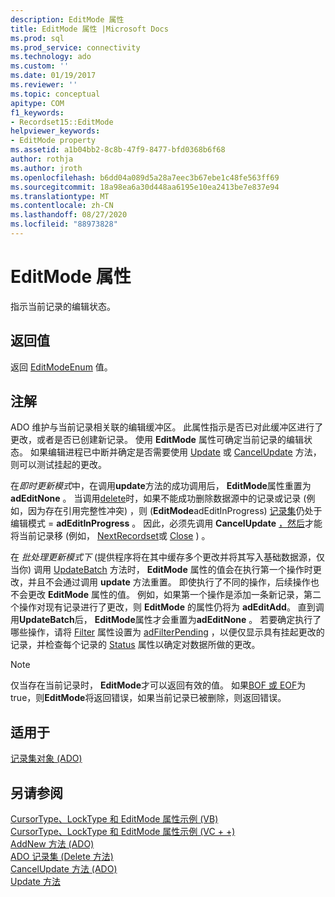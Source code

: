 ```yaml
---
description: EditMode 属性
title: EditMode 属性 |Microsoft Docs
ms.prod: sql
ms.prod_service: connectivity
ms.technology: ado
ms.custom: ''
ms.date: 01/19/2017
ms.reviewer: ''
ms.topic: conceptual
apitype: COM
f1_keywords:
- Recordset15::EditMode
helpviewer_keywords:
- EditMode property
ms.assetid: a1b04bb2-8c8b-47f9-8477-bfd0368b6f68
author: rothja
ms.author: jroth
ms.openlocfilehash: b6dd04a089d5a28a7eec3b67ebe1c48fe563ff69
ms.sourcegitcommit: 18a98ea6a30d448aa6195e10ea2413be7e837e94
ms.translationtype: MT
ms.contentlocale: zh-CN
ms.lasthandoff: 08/27/2020
ms.locfileid: "88973828"
---
```

# <a name="editmode-property"></a>EditMode 属性
指示当前记录的编辑状态。  
  
## <a name="return-value"></a>返回值  
 返回 [EditModeEnum](../../../ado/reference/ado-api/editmodeenum.md) 值。  
  
## <a name="remarks"></a>注解  
 ADO 维护与当前记录相关联的编辑缓冲区。 此属性指示是否已对此缓冲区进行了更改，或者是否已创建新记录。 使用 **EditMode** 属性可确定当前记录的编辑状态。 如果编辑进程已中断并确定是否需要使用 [Update](../../../ado/reference/ado-api/update-method.md) 或 [CancelUpdate](../../../ado/reference/ado-api/cancelupdate-method-ado.md) 方法，则可以测试挂起的更改。  
  
 在*即时更新模式*中，在调用**update**方法的成功调用后， **EditMode**属性重置为**adEditNone** 。 当调用[delete](../../../ado/reference/ado-api/delete-method-ado-recordset.md)时，如果不能成功删除数据源中的记录或记录 (例如，因为存在引用完整性冲突) ，则 (**EditMode**adEditInProgress) [记录集](../../../ado/reference/ado-api/recordset-object-ado.md)仍处于编辑模式  =  **adEditInProgress** 。 因此，必须先调用 **CancelUpdate** [，然后](../../../ado/reference/ado-api/move-method-ado.md)才能将当前记录移 (例如， [NextRecordset](../../../ado/reference/ado-api/nextrecordset-method-ado.md)或 [Close](../../../ado/reference/ado-api/close-method-ado.md) ) 。  
  
 在 *批处理更新模式下* (提供程序将在其中缓存多个更改并将其写入基础数据源，仅当你) 调用 [UpdateBatch](../../../ado/reference/ado-api/updatebatch-method.md) 方法时， **EditMode** 属性的值会在执行第一个操作时更改，并且不会通过调用 **update** 方法重置。 即使执行了不同的操作，后续操作也不会更改 **EditMode** 属性的值。 例如，如果第一个操作是添加一条新记录，第二个操作对现有记录进行了更改，则 **EditMode** 的属性仍将为 **adEditAdd**。 直到调用**UpdateBatch**后， **EditMode**属性才会重置为**adEditNone** 。 若要确定执行了哪些操作，请将 [Filter](../../../ado/reference/ado-api/filter-property.md) 属性设置为 [adFilterPending](../../../ado/reference/ado-api/filtergroupenum.md) ，以便仅显示具有挂起更改的记录，并检查每个记录的 [Status](../../../ado/reference/ado-api/status-property-ado-recordset.md) 属性以确定对数据所做的更改。  
  
> [!NOTE]
>  仅当存在当前记录时， **EditMode**才可以返回有效的值。 如果[BOF 或 EOF](../../../ado/reference/ado-api/bof-eof-properties-ado.md)为 true，则**EditMode**将返回错误，如果当前记录已被删除，则返回错误。  
  
## <a name="applies-to"></a>适用于  
 [记录集对象 (ADO)](../../../ado/reference/ado-api/recordset-object-ado.md)  
  
## <a name="see-also"></a>另请参阅  
 [CursorType、LockType 和 EditMode 属性示例 (VB) ](../../../ado/reference/ado-api/cursortype-locktype-and-editmode-properties-example-vb.md)   
 [CursorType、LockType 和 EditMode 属性示例 (VC + +) ](../../../ado/reference/ado-api/cursortype-locktype-and-editmode-properties-example-vc.md)   
 [AddNew 方法 (ADO) ](../../../ado/reference/ado-api/addnew-method-ado.md)   
 [ADO 记录集 (Delete 方法) ](../../../ado/reference/ado-api/delete-method-ado-recordset.md)   
 [CancelUpdate 方法 (ADO) ](../../../ado/reference/ado-api/cancelupdate-method-ado.md)   
 [Update 方法](../../../ado/reference/ado-api/update-method.md)
